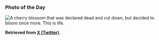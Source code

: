 ### Photo of the Day

<img src="../static/sakura-tweet.webp" title="A cherry blossom that was declared dead and cut down, but decided to bloom once more. This is life.">

**Retrieved from [X (Twitter)](https://x.com/futiansuzi/status/1908446947750690946).**